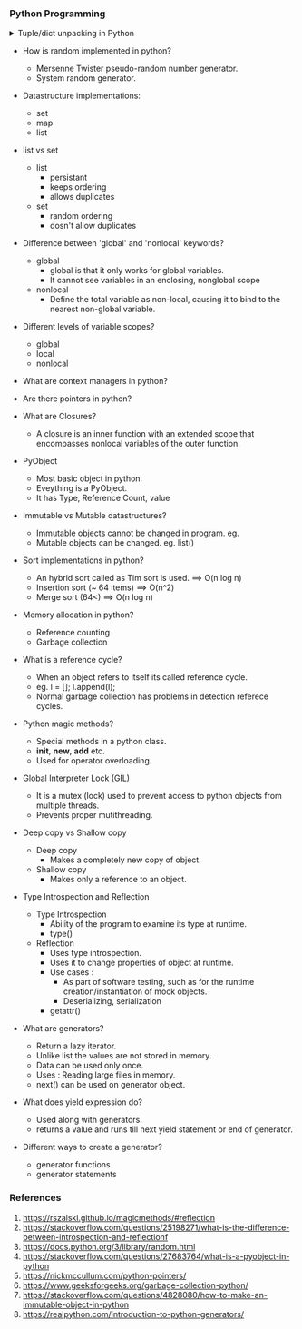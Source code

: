 ### Python Programming

<details>
  <summary> Tuple/dict unpacking in Python </summary> 
 
 [(src)](https://treyhunner.com/2018/10/asterisks-in-python-what-they-are-and-how-to-use-them/#:~:text=The%20**%20operator%20allows%20us,arguments%20in%20a%20function%20call.&text=Functions%20in%20Python%20can't,an%20exception%20will%20be%20raised.)
 Unpacking can be done using ** operator in python.  
</details>

* How is random implemented in python?   
  * Mersenne Twister pseudo-random number generator.
  * System random generator.

* Datastructure implementations:
  * set 
  * map
  * list 

* list vs set
  * list
    * persistant 
    * keeps ordering
    * allows duplicates
  * set 
    * random ordering
    * dosn't allow duplicates 
 
* Difference between 'global' and 'nonlocal' keywords?
   * global
     * global is that it only works for global variables. 
     * It cannot see variables in an enclosing, nonglobal scope 
   * nonlocal 
     * Define the total variable as non-local, causing it to bind to the nearest non-global variable.
 
* Different levels of variable scopes?
   * global
   * local
   * nonlocal
  
* What are context managers in python?

* Are there pointers in python?  

* What are Closures?
  * A closure is an inner function with an extended scope that encompasses nonlocal variables of the outer function. 

* PyObject   
  * Most basic object in python.
  * Eveything is a PyObject.
  * It has Type, Reference Count, value 

* Immutable vs Mutable datastructures?
  * Immutable objects cannot be changed in program. eg. 
  * Mutable objects can be changed. eg. list()   

* Sort implementations in python?
  * An hybrid sort called as Tim sort is used. ==>  O(n log n)
  * Insertion sort (~ 64 items) ==> O(n^2)
  * Merge sort (64<) ==> O(n log n)

* Memory allocation in python?  
  *  Reference counting
  *  Garbage collection

* What is a reference cycle?  
  * When an object refers to itself its called reference cycle.
  * eg. l = []; l.append(l);
  * Normal garbage collection has problems in detection referece cycles.
 
* Python magic methods?
  * Special methods in a python class.
  * __init__, __new__, __add__ etc.
  * Used for operator overloading.

* Global Interpreter Lock (GIL)  
  * It is a mutex (lock) used to prevent access to python objects from multiple threads.
  * Prevents proper mutithreading.

* Deep copy vs Shallow copy  
  * Deep copy
    * Makes a completely new copy of object.
  * Shallow copy
    * Makes only a reference to an object. 
  
* Type Introspection and Reflection
  * Type Introspection
    * Ability of the program to examine its type at runtime.
    * type()
  * Reflection
    * Uses type introspection.
    * Uses it to change properties of object at runtime.
    * Use cases :
      * As part of software testing, such as for the runtime creation/instantiation of mock objects.
      * Deserializing, serialization 
    * getattr() 

* What are generators?
  * Return a lazy iterator.
  * Unlike list the values are not stored in memory.
  * Data can be used only once.
  * Uses : Reading large files in memory. 
  * next() can be used on generator object.
  
* What does yield expression do?
  * Used along with generators.
  * returns a value and runs till next yield statement or end of generator.
  
* Different ways to create a generator?
  * generator functions
  * generator statements  

### References
1. https://rszalski.github.io/magicmethods/#reflection
2. https://stackoverflow.com/questions/25198271/what-is-the-difference-between-introspection-and-reflectionf
3. https://docs.python.org/3/library/random.html
4. https://stackoverflow.com/questions/27683764/what-is-a-pyobject-in-python
5. https://nickmccullum.com/python-pointers/
6. https://www.geeksforgeeks.org/garbage-collection-python/
7. https://stackoverflow.com/questions/4828080/how-to-make-an-immutable-object-in-python
8. https://realpython.com/introduction-to-python-generators/
